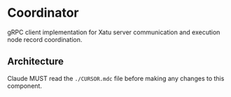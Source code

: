 # Coordinator

gRPC client implementation for Xatu server communication and execution node record coordination.

## Architecture  
Claude MUST read the `./CURSOR.mdc` file before making any changes to this component.